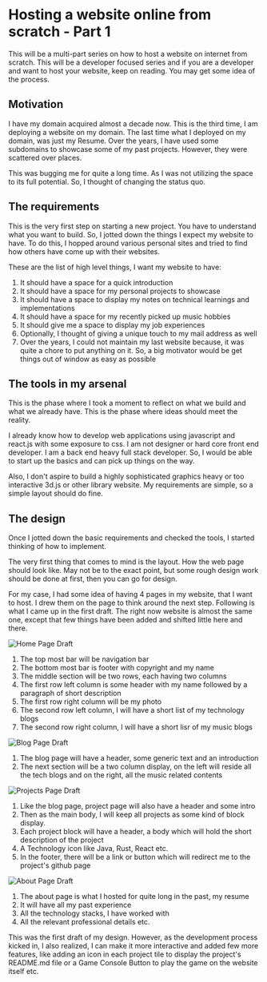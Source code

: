 # Hosting a website online from scratch - Part 1
This will be a multi-part series on how to host a website on internet from scratch. This will be a developer focused series and if you are a developer and want to host your website, keep on reading. You may get some idea of the process.

## Motivation
I have my domain acquired almost a decade now. This is the third time, I am deploying a website on my domain. The last time what I deployed on my domain, was just my Resume. Over the years, I have used some subdomains to showcase some of my past projects. However, they were scattered over places.

This was bugging me for quite a long time. As I was not utilizing the space to its full potential. So, I thought of changing the status quo.

## The requirements
This is the very first step on starting a new project. You have to understand what you want to build. So, I jotted down the things I expect my website to have. To do this, I hopped around various personal sites and tried to find how others have come up with their websites.

These are the list of high level things, I want my website to have:
1. It should have a space for a quick introduction
1. It should have a space for my personal projects to showcase
1. It should have a space to display my notes  on technical learnings and implementations
1. It should have a space for my recently picked up music hobbies
1. It should give me a space to display my job experiences
1. Optionally, I thought of giving a unique touch to my mail address as well
1. Over the years, I could not maintain my last website because, it was quite a chore to put anything on it. So, a big motivator would be get things out of window as easy as possible

## The tools in my arsenal
This is the phase where I took a moment to reflect on what we build and what we already have. This is the phase where ideas should meet the reality.

I already know how to develop web applications using javascript and react.js with some exposure to css. I am not designer or hard core front end developer. I am a back end heavy full stack developer. So, I would be able to start up the basics and can pick up things on the way.

Also, I don't aspire to build a highly sophisticated graphics heavy or too interactive 3d.js or other library website. My requirements are simple, so a simple layout should do fine.

## The design
Once I jotted down the basic requirements and checked the tools, I started thinking of how to implement.

The very first thing that comes to mind is the layout. How the web page should look like. May not be to the exact point, but some rough design work should be done at first, then you can go for design.

For my case, I had some idea of having 4 pages in my website, that I want to host. I drew them on the page to think around the next step. Following is what I came up in the first draft. The right now website is almost the same one, except that few things have been added and shifted little here and there.

![Home Page Draft](https://palash90.github.io/site-assets/blogs/setting-up-a-site/home-page.png "Home Page Draft")
1. The top most bar will be navigation bar
1. The bottom most bar is footer with copyright and my name
1. The middle section will be two rows, each having two columns
1. The first row left column is some header with my name followed by a paragraph of short description
1. The first row right column will be my photo
1. The second row left column, I will have a short list of my technology blogs
1. The second row right column, I will have a short lisr of my music blogs

![Blog Page Draft](https://palash90.github.io/site-assets/blogs/setting-up-a-site/blog-page.png "Blog Page Draft")
1. The blog page will have a header, some generic text and an introduction
1. The next section will be a two column display, on the left will reside all the tech blogs and on the right, all the music related contents

![Projects Page Draft](https://palash90.github.io/site-assets/blogs/setting-up-a-site/proj-page.png "Project Page Draft")
1. Like the blog page, project page will also have a header and some intro
1. Then as the main body, I will keep all projects as some kind of block display.
1. Each project block will have a header, a body which will hold the short description of the project
1. A Technology icon like Java, Rust, React etc.
1. In the footer, there will be a link or button which will redirect me to the project's github page

![About Page Draft](https://palash90.github.io/site-assets/blogs/setting-up-a-site/about-page.png "About Page Draft")
1. The about page is what I hosted for quite long in the past, my resume
1. It will have all my past experience
1. All the technology stacks, I have worked with
1. All the relevant professional details etc.

This was the first draft of my design. However, as the development process kicked in, I also realized, I can make it more interactive and added few more features, like adding an icon in each project tile to display the project's README.md file or a Game Console Button to play the game on the website itself etc.

